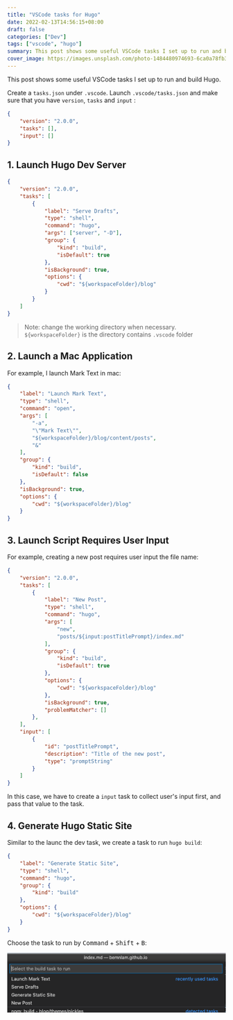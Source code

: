 ```yaml
---
title: "VSCode tasks for Hugo"
date: 2022-02-13T14:56:15+08:00
draft: false
categories: ["Dev"]
tags: ["vscode", "hugo"]
summary: This post shows some useful VSCode tasks I set up to run and build Hugo.
cover_image: https://images.unsplash.com/photo-1484480974693-6ca0a78fb36b?ixlib=rb-1.2.1&ixid=MnwxMjA3fDB8MHxwaG90by1wYWdlfHx8fGVufDB8fHx8&auto=format&fit=crop&w=1000&q=80
---
```


This post shows some useful VSCode tasks I set up to run and build Hugo.


Create a `tasks.json` under `.vscode`. Launch `.vscode/tasks.json` and make sure that you have `version`, `tasks` and `input` :

```json
{
    "version": "2.0.0",
    "tasks": [],
    "input": []
}
```

## 1. Launch Hugo Dev Server

```json
{
    "version": "2.0.0",
    "tasks": [
        {
            "label": "Serve Drafts",
            "type": "shell",
            "command": "hugo",
            "args": ["server", "-D"],
            "group": {
                "kind": "build",
                "isDefault": true
            },
            "isBackground": true,
            "options": {
                "cwd": "${workspaceFolder}/blog"
            }
        }
    ]
}
```

> Note: change the working directory when necessary. `${workspaceFolder}` is the directory contains `.vscode` folder

## 2. Launch a Mac Application

For example, I launch Mark Text in mac:

```json
{
    "label": "Launch Mark Text",
    "type": "shell",
    "command": "open",
    "args": [
        "-a",
        "\"Mark Text\"",
        "${workspaceFolder}/blog/content/posts",
        "&"
    ],
    "group": {
        "kind": "build",
        "isDefault": false
    },
    "isBackground": true,
    "options": {
        "cwd": "${workspaceFolder}/blog"
    }
}
```

## 3. Launch Script Requires User Input

For example, creating a new post requires user input the file name:

```json
{
    "version": "2.0.0",
    "tasks": [
        {
            "label": "New Post",
            "type": "shell",
            "command": "hugo",
            "args": [
                "new",
                "posts/${input:postTitlePrompt}/index.md"
            ],
            "group": {
                "kind": "build",
                "isDefault": true
            },
            "options": {
                "cwd": "${workspaceFolder}/blog"
            },
            "isBackground": true,
            "problemMatcher": []
        },
    ],
    "input": [
        {
            "id": "postTitlePrompt",
            "description": "Title of the new post",
            "type": "promptString"
        }
    ]
}
```

In this case, we have to create a `input` task to collect user's input first, and pass that value to the task.

## 4. Generate Hugo Static Site

Similar to the launc the dev task, we create a task to run `hugo build`:

```json
{
    "label": "Generate Static Site",
    "type": "shell",
    "command": "hugo",
    "group": {
        "kind": "build"
    },
    "options": {
        "cwd": "${workspaceFolder}/blog"
    }
}
```

Choose the task to run by <kbd>Command</kbd> + <kbd>Shift</kbd> + <kbd>B</kbd>:

![](./img/2022-02-13-15-48-35-image.png)
